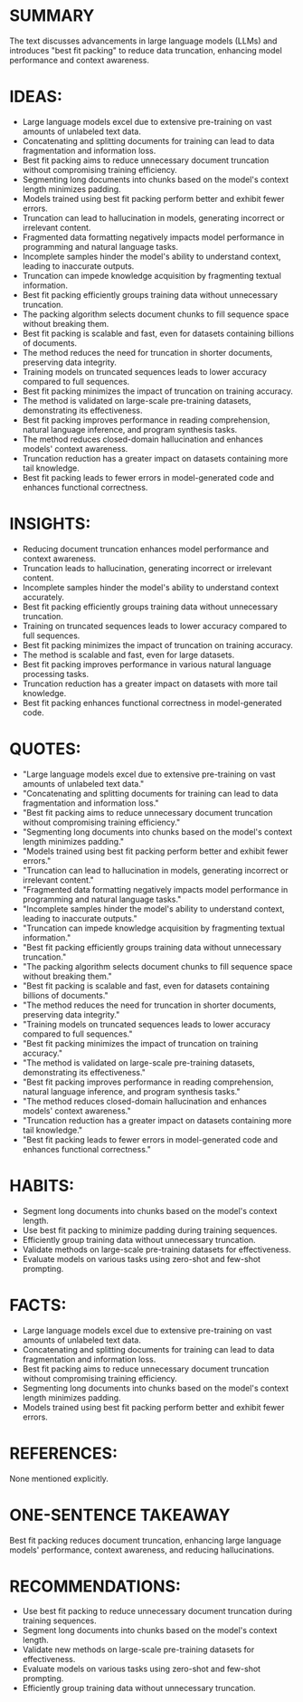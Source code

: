 # SUMMARY
The text discusses advancements in large language models (LLMs) and introduces "best fit packing" to reduce data truncation, enhancing model performance and context awareness.

# IDEAS:
- Large language models excel due to extensive pre-training on vast amounts of unlabeled text data.
- Concatenating and splitting documents for training can lead to data fragmentation and information loss.
- Best fit packing aims to reduce unnecessary document truncation without compromising training efficiency.
- Segmenting long documents into chunks based on the model's context length minimizes padding.
- Models trained using best fit packing perform better and exhibit fewer errors.
- Truncation can lead to hallucination in models, generating incorrect or irrelevant content.
- Fragmented data formatting negatively impacts model performance in programming and natural language tasks.
- Incomplete samples hinder the model's ability to understand context, leading to inaccurate outputs.
- Truncation can impede knowledge acquisition by fragmenting textual information.
- Best fit packing efficiently groups training data without unnecessary truncation.
- The packing algorithm selects document chunks to fill sequence space without breaking them.
- Best fit packing is scalable and fast, even for datasets containing billions of documents.
- The method reduces the need for truncation in shorter documents, preserving data integrity.
- Training models on truncated sequences leads to lower accuracy compared to full sequences.
- Best fit packing minimizes the impact of truncation on training accuracy.
- The method is validated on large-scale pre-training datasets, demonstrating its effectiveness.
- Best fit packing improves performance in reading comprehension, natural language inference, and program synthesis tasks.
- The method reduces closed-domain hallucination and enhances models' context awareness.
- Truncation reduction has a greater impact on datasets containing more tail knowledge.
- Best fit packing leads to fewer errors in model-generated code and enhances functional correctness.

# INSIGHTS:
- Reducing document truncation enhances model performance and context awareness.
- Truncation leads to hallucination, generating incorrect or irrelevant content.
- Incomplete samples hinder the model's ability to understand context accurately.
- Best fit packing efficiently groups training data without unnecessary truncation.
- Training on truncated sequences leads to lower accuracy compared to full sequences.
- Best fit packing minimizes the impact of truncation on training accuracy.
- The method is scalable and fast, even for large datasets.
- Best fit packing improves performance in various natural language processing tasks.
- Truncation reduction has a greater impact on datasets with more tail knowledge.
- Best fit packing enhances functional correctness in model-generated code.

# QUOTES:
- "Large language models excel due to extensive pre-training on vast amounts of unlabeled text data."
- "Concatenating and splitting documents for training can lead to data fragmentation and information loss."
- "Best fit packing aims to reduce unnecessary document truncation without compromising training efficiency."
- "Segmenting long documents into chunks based on the model's context length minimizes padding."
- "Models trained using best fit packing perform better and exhibit fewer errors."
- "Truncation can lead to hallucination in models, generating incorrect or irrelevant content."
- "Fragmented data formatting negatively impacts model performance in programming and natural language tasks."
- "Incomplete samples hinder the model's ability to understand context, leading to inaccurate outputs."
- "Truncation can impede knowledge acquisition by fragmenting textual information."
- "Best fit packing efficiently groups training data without unnecessary truncation."
- "The packing algorithm selects document chunks to fill sequence space without breaking them."
- "Best fit packing is scalable and fast, even for datasets containing billions of documents."
- "The method reduces the need for truncation in shorter documents, preserving data integrity."
- "Training models on truncated sequences leads to lower accuracy compared to full sequences."
- "Best fit packing minimizes the impact of truncation on training accuracy."
- "The method is validated on large-scale pre-training datasets, demonstrating its effectiveness."
- "Best fit packing improves performance in reading comprehension, natural language inference, and program synthesis tasks."
- "The method reduces closed-domain hallucination and enhances models' context awareness."
- "Truncation reduction has a greater impact on datasets containing more tail knowledge."
- "Best fit packing leads to fewer errors in model-generated code and enhances functional correctness."

# HABITS:
- Segment long documents into chunks based on the model's context length.
- Use best fit packing to minimize padding during training sequences.
- Efficiently group training data without unnecessary truncation.
- Validate methods on large-scale pre-training datasets for effectiveness.
- Evaluate models on various tasks using zero-shot and few-shot prompting.

# FACTS:
- Large language models excel due to extensive pre-training on vast amounts of unlabeled text data.
- Concatenating and splitting documents for training can lead to data fragmentation and information loss.
- Best fit packing aims to reduce unnecessary document truncation without compromising training efficiency.
- Segmenting long documents into chunks based on the model's context length minimizes padding.
- Models trained using best fit packing perform better and exhibit fewer errors.

# REFERENCES:
None mentioned explicitly.

# ONE-SENTENCE TAKEAWAY
Best fit packing reduces document truncation, enhancing large language models' performance, context awareness, and reducing hallucinations.

# RECOMMENDATIONS:
- Use best fit packing to reduce unnecessary document truncation during training sequences.
- Segment long documents into chunks based on the model's context length.
- Validate new methods on large-scale pre-training datasets for effectiveness.
- Evaluate models on various tasks using zero-shot and few-shot prompting.
- Efficiently group training data without unnecessary truncation.